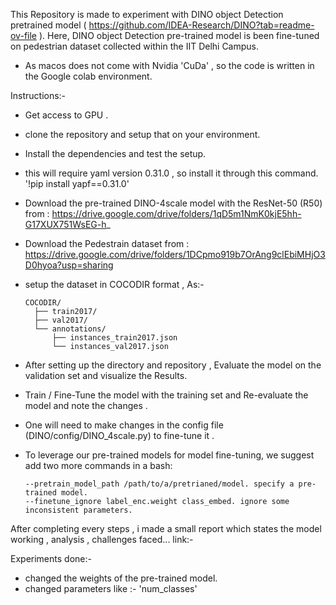 This Repository is made to experiment with DINO object Detection pretrained model ( https://github.com/IDEA-Research/DINO?tab=readme-ov-file ).
Here, DINO object Detection pre-trained model is been fine-tuned on pedestrian dataset collected within the IIT Delhi Campus.

- As macos does not come with Nvidia 'CuDa' , so the code is written in the Google colab environment.

Instructions:-

- Get access to GPU .
  
- clone the repository and setup that on your environment.
  
- Install the dependencies and test the setup.
  
- this will require yaml version 0.31.0 , so install it through this command. '!pip install yapf==0.31.0'

- Download the pre-trained DINO-4scale model with the ResNet-50 (R50) from : https://drive.google.com/drive/folders/1qD5m1NmK0kjE5hh-G17XUX751WsEG-h_

- Download the Pedestrain dataset from : https://drive.google.com/drive/folders/1DCpmo919b7OrAng9clEbiMHjO3D0hyoa?usp=sharing

- setup the dataset in COCODIR format , As:-

      COCODIR/
        ├── train2017/
        ├── val2017/
        └── annotations/
        	├── instances_train2017.json
        	└── instances_val2017.json


- After setting up the directory and repository , Evaluate the model on the validation set and visualize the Results.

- Train / Fine-Tune the model with the training set and Re-evaluate the model and note the changes .

- One will need to make changes in the config file (DINO/config/DINO_4scale.py) to fine-tune it .

- To leverage our pre-trained models for model fine-tuning, we suggest add two more commands in a bash:

      --pretrain_model_path /path/to/a/pretrianed/model. specify a pre-trained model.
      --finetune_ignore label_enc.weight class_embed. ignore some inconsistent parameters.



After completing every steps , i made a small report which states the model working , analysis , challenges faced... 
link:- 


Experiments done:- 
- changed the weights of the pre-trained model.
- changed parameters like :- 'num_classes'
